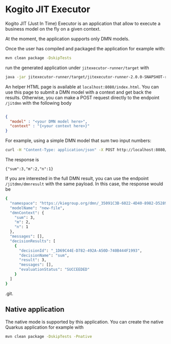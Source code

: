 # Kogito JIT Executor

Kogito JIT (Just In Time) Executor is an application that allow to execute a business model on the fly on a given context. 

At the moment, the application supports only DMN models.

Once the user has compiled and packaged the application for example with:

```bash
mvn clean package -DskipTests
```

run the generated application under `jitexecutor-runner/target` with 

```bash
java -jar jitexecutor-runner/target/jitexecutor-runner-2.0.0-SNAPSHOT-runner.jar
``` 

An helper HTML page is available at `localhost:8080/index.html`. You can use this page to submit a DMN model with a context and get back the results. 
Otherwise, you can make a POST request directly to the endpoint `/jitdmn` with the following body

```json

{
  "model" : "<your DMN model here>",
  "context" : "{<your context here>}"
}
``` 

For example, using a simple DMN model that sum two input numbers: 

```bash
curl -H "Content-Type: application/json" -X POST http://localhost:8080/jitdmn -d '{"context": {"n" : 1, "m" : 2}, "model": "<dmn:definitions xmlns:dmn=\"http://www.omg.org/spec/DMN/20180521/MODEL/\" xmlns=\"https://kiegroup.org/dmn/_35091C3B-6022-4D40-8982-D528940CD5F9\" xmlns:feel=\"http://www.omg.org/spec/DMN/20180521/FEEL/\" xmlns:kie=\"http://www.drools.org/kie/dmn/1.2\" xmlns:dmndi=\"http://www.omg.org/spec/DMN/20180521/DMNDI/\" xmlns:di=\"http://www.omg.org/spec/DMN/20180521/DI/\" xmlns:dc=\"http://www.omg.org/spec/DMN/20180521/DC/\" id=\"_81A31B42-A686-4ED2-81FB-C1F91A95D685\" name=\"new-file\" typeLanguage=\"http://www.omg.org/spec/DMN/20180521/FEEL/\" namespace=\"https://kiegroup.org/dmn/_35091C3B-6022-4D40-8982-D528940CD5F9\"> <dmn:extensionElements/> <dmn:inputData id=\"_6FFA48B5-FB55-4962-9E64-F08418BBFF9E\" name=\"n\"> <dmn:extensionElements/> <dmn:variable id=\"_EC4D123A-D6D4-4E5D-B369-6E99F57D9C22\" name=\"n\" typeRef=\"number\"/> </dmn:inputData> <dmn:decision id=\"_1D69C44E-D782-492A-A50D-740B444F1993\" name=\"sum\"> <dmn:extensionElements/> <dmn:variable id=\"_3AF7A705-8304-4B5E-8EC7-05D9934E6C06\" name=\"sum\" typeRef=\"number\"/> <dmn:informationRequirement id=\"_E0FE5C90-5EAF-45DB-ABFD-10D27FA97AB4\"> <dmn:requiredInput href=\"#_6FFA48B5-FB55-4962-9E64-F08418BBFF9E\"/> </dmn:informationRequirement> <dmn:informationRequirement id=\"_C52CB29E-3236-4661-8856-7276AE8ED01F\"> <dmn:requiredInput href=\"#_B8221A07-DFB5-40BC-95A9-7926A6EC55C4\"/> </dmn:informationRequirement> <dmn:literalExpression id=\"_3DB33034-AC21-45DE-A5B7-D6B09B01ED1E\"> <dmn:text>n + m</dmn:text> </dmn:literalExpression> </dmn:decision> <dmn:inputData id=\"_B8221A07-DFB5-40BC-95A9-7926A6EC55C4\" name=\"m\"> <dmn:extensionElements/> <dmn:variable id=\"_455CD571-BBD9-4762-B496-832E7EBCD07F\" name=\"m\" typeRef=\"number\"/> </dmn:inputData> <dmndi:DMNDI> <dmndi:DMNDiagram id=\"_7FC1E997-A627-409E-A6D5-9A30F2F30AB4\" name=\"DRG\"> <di:extension> <kie:ComponentsWidthsExtension> <kie:ComponentWidths dmnElementRef=\"_3DB33034-AC21-45DE-A5B7-D6B09B01ED1E\"> <kie:width>300</kie:width> </kie:ComponentWidths> </kie:ComponentsWidthsExtension> </di:extension> <dmndi:DMNShape id=\"dmnshape-drg-_6FFA48B5-FB55-4962-9E64-F08418BBFF9E\" dmnElementRef=\"_6FFA48B5-FB55-4962-9E64-F08418BBFF9E\" isCollapsed=\"false\"> <dmndi:DMNStyle> <dmndi:FillColor red=\"255\" green=\"255\" blue=\"255\"/> <dmndi:StrokeColor red=\"0\" green=\"0\" blue=\"0\"/> <dmndi:FontColor red=\"0\" green=\"0\" blue=\"0\"/> </dmndi:DMNStyle> <dc:Bounds x=\"704\" y=\"364\" width=\"100\" height=\"50\"/> <dmndi:DMNLabel/> </dmndi:DMNShape> <dmndi:DMNShape id=\"dmnshape-drg-_1D69C44E-D782-492A-A50D-740B444F1993\" dmnElementRef=\"_1D69C44E-D782-492A-A50D-740B444F1993\" isCollapsed=\"false\"> <dmndi:DMNStyle> <dmndi:FillColor red=\"255\" green=\"255\" blue=\"255\"/> <dmndi:StrokeColor red=\"0\" green=\"0\" blue=\"0\"/> <dmndi:FontColor red=\"0\" green=\"0\" blue=\"0\"/> </dmndi:DMNStyle> <dc:Bounds x=\"756\" y=\"283\" width=\"100\" height=\"50\"/> <dmndi:DMNLabel/> </dmndi:DMNShape> <dmndi:DMNShape id=\"dmnshape-drg-_B8221A07-DFB5-40BC-95A9-7926A6EC55C4\" dmnElementRef=\"_B8221A07-DFB5-40BC-95A9-7926A6EC55C4\" isCollapsed=\"false\"> <dmndi:DMNStyle> <dmndi:FillColor red=\"255\" green=\"255\" blue=\"255\"/> <dmndi:StrokeColor red=\"0\" green=\"0\" blue=\"0\"/> <dmndi:FontColor red=\"0\" green=\"0\" blue=\"0\"/> </dmndi:DMNStyle> <dc:Bounds x=\"822\" y=\"364\" width=\"100\" height=\"50\"/> <dmndi:DMNLabel/> </dmndi:DMNShape> <dmndi:DMNEdge id=\"dmnedge-drg-_E0FE5C90-5EAF-45DB-ABFD-10D27FA97AB4\" dmnElementRef=\"_E0FE5C90-5EAF-45DB-ABFD-10D27FA97AB4\"> <di:waypoint x=\"754\" y=\"389\"/> <di:waypoint x=\"806\" y=\"333\"/> </dmndi:DMNEdge> <dmndi:DMNEdge id=\"dmnedge-drg-_C52CB29E-3236-4661-8856-7276AE8ED01F\" dmnElementRef=\"_C52CB29E-3236-4661-8856-7276AE8ED01F\"> <di:waypoint x=\"872\" y=\"389\"/> <di:waypoint x=\"806\" y=\"333\"/> </dmndi:DMNEdge> </dmndi:DMNDiagram> </dmndi:DMNDI> </dmn:definitions>"}'
```

The response is 
```
{"sum":3,"m":2,"n":1}
```

If you are interested in the full DMN result, you can use the endpoint `/jitdmn/dmnresult` with the same payload. In this case, the response would be 
```bash
{
  "namespace": "https://kiegroup.org/dmn/_35091C3B-6022-4D40-8982-D528940CD5F9",
  "modelName": "new-file",
  "dmnContext": {
    "sum": 3,
    "m": 2,
    "n": 1
  },
  "messages": [],
  "decisionResults": [
    {
      "decisionId": "_1D69C44E-D782-492A-A50D-740B444F1993",
      "decisionName": "sum",
      "result": 3,
      "messages": [],
      "evaluationStatus": "SUCCEEDED"
    }
  ]
}
```
.git.
## Native application

The native mode is supported by this application. You can create the native Quarkus application for example with 

```bash
mvn clean package -DskipTests -Pnative
```
